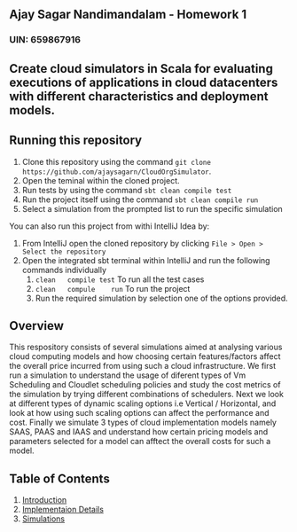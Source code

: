 ## Ajay Sagar Nandimandalam - Homework 1
### UIN: 659867916 
## Create cloud simulators in Scala for evaluating executions of applications in cloud datacenters with different characteristics and deployment models.

## Running this repository

1. Clone this repository using the command
```git clone https://github.com/ajaysagarn/CloudOrgSimulator```.
2. Open the teminal within the cloned project.
3. Run tests by using the command ```sbt clean compile test```
4. Run the project itself using the command ```sbt clean compile run```
5. Select a simulation from the prompted list to run the specific simulation

You can also run this project from withi IntelliJ Idea by:
1. From IntelliJ open the cloned repository by clicking ```File > Open > Select the repository```
2. Open the integrated sbt terminal within IntelliJ and run the following commands individually
   1. ```clean   compile test``` To run all the test cases
   2. ```clean   compule    run``` To run the project
   3. Run the required simulation by selection one of the options provided.

## Overview

This respository consists of several simulations aimed at analysing various cloud computing models and how choosing certain features/factors affect the overall price incurred from using such a cloud infrastructure.
We first run a simulation to understand the usage of diferent types of Vm Scheduling and Cloudlet scheduling policies and study the cost metrics of the simulation by trying different combinations of schedulers. Next we look at
different types of dynamic scaling options i.e Vertical / Horizontal, and look at how using such scaling options can affect the performance and cost. Finally we simulate 3 types of cloud implementation models namely SAAS, PAAS and IAAS
and understand how certain pricing models and parameters selected for a model can afftect the overall costs for such a model.

## Table of Contents

   1. [Introduction](./docs/Introduction.md)
   2. [Implementaion Details](./docs/implementaionDetails.md)
   3. [Simulations](./docs/simulations.md)
